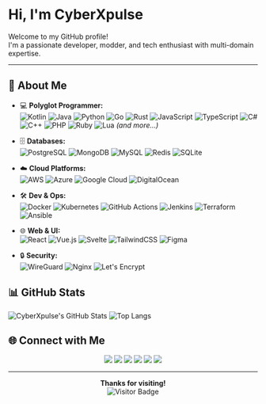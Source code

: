 #  Hi, I'm CyberXpulse

Welcome to my GitHub profile!  
I'm a passionate developer, modder, and tech enthusiast with multi-domain expertise.

---

## 🦾 About Me

- 💻 **Polyglot Programmer:**  
  ![Kotlin](https://img.shields.io/badge/Kotlin-0095D5?logo=kotlin&logoColor=white)
  ![Java](https://img.shields.io/badge/Java-007396?logo=java&logoColor=white)
  ![Python](https://img.shields.io/badge/Python-3776AB?logo=python&logoColor=white)
  ![Go](https://img.shields.io/badge/Go-00ADD8?logo=go&logoColor=white)
  ![Rust](https://img.shields.io/badge/Rust-000000?logo=rust&logoColor=white)
  ![JavaScript](https://img.shields.io/badge/JavaScript-F7DF1E?logo=javascript&logoColor=black)
  ![TypeScript](https://img.shields.io/badge/TypeScript-3178C6?logo=typescript&logoColor=white)
  ![C#](https://img.shields.io/badge/C%23-239120?logo=c-sharp&logoColor=white)
  ![C++](https://img.shields.io/badge/C++-00599C?logo=cplusplus&logoColor=white)
  ![PHP](https://img.shields.io/badge/PHP-777BB4?logo=php&logoColor=white)
  ![Ruby](https://img.shields.io/badge/Ruby-CC342D?logo=ruby&logoColor=white)
  ![Lua](https://img.shields.io/badge/Lua-2C2D72?logo=lua&logoColor=white)
  *(and more...)*

- 🗄️ **Databases:**  
  ![PostgreSQL](https://img.shields.io/badge/PostgreSQL-4169E1?logo=postgresql&logoColor=white)
  ![MongoDB](https://img.shields.io/badge/MongoDB-47A248?logo=mongodb&logoColor=white)
  ![MySQL](https://img.shields.io/badge/MySQL-4479A1?logo=mysql&logoColor=white)
  ![Redis](https://img.shields.io/badge/Redis-DC382D?logo=redis&logoColor=white)
  ![SQLite](https://img.shields.io/badge/SQLite-003B57?logo=sqlite&logoColor=white)

- ☁️ **Cloud Platforms:**  
  ![AWS](https://img.shields.io/badge/AWS-232F3E?logo=amazon-aws&logoColor=white)
  ![Azure](https://img.shields.io/badge/Azure-0078D4?logo=microsoft-azure&logoColor=white)
  ![Google Cloud](https://img.shields.io/badge/Google%20Cloud-4285F4?logo=google-cloud&logoColor=white)
  ![DigitalOcean](https://img.shields.io/badge/DigitalOcean-0080FF?logo=digitalocean&logoColor=white)

- 🛠️ **Dev & Ops:**  
  ![Docker](https://img.shields.io/badge/Docker-2496ED?logo=docker&logoColor=white)
  ![Kubernetes](https://img.shields.io/badge/Kubernetes-326CE5?logo=kubernetes&logoColor=white)
  ![GitHub Actions](https://img.shields.io/badge/GitHub%20Actions-2088FF?logo=github-actions&logoColor=white)
  ![Jenkins](https://img.shields.io/badge/Jenkins-D24939?logo=jenkins&logoColor=white)
  ![Terraform](https://img.shields.io/badge/Terraform-623CE4?logo=terraform&logoColor=white)
  ![Ansible](https://img.shields.io/badge/Ansible-EE0000?logo=ansible&logoColor=white)

- 🌐 **Web & UI:**  
  ![React](https://img.shields.io/badge/React-20232A?logo=react&logoColor=61DAFB)
  ![Vue.js](https://img.shields.io/badge/Vue.js-35495E?logo=vue.js&logoColor=4FC08D)
  ![Svelte](https://img.shields.io/badge/Svelte-FF3E00?logo=svelte&logoColor=white)
  ![TailwindCSS](https://img.shields.io/badge/TailwindCSS-06B6D4?logo=tailwindcss&logoColor=white)
  ![Figma](https://img.shields.io/badge/Figma-F24E1E?logo=figma&logoColor=white)

- 🔒 **Security:**  
  ![WireGuard](https://img.shields.io/badge/WireGuard-88171A?logo=wireguard&logoColor=white)
  ![Nginx](https://img.shields.io/badge/Nginx-009639?logo=nginx&logoColor=white)
  ![Let's Encrypt](https://img.shields.io/badge/Let's%20Encrypt-003A70?logo=letsencrypt&logoColor=white)

## 📊 GitHub Stats

![CyberXpulse's GitHub Stats](https://github-readme-stats.vercel.app/api?username=CyberXpulse&show_icons=true&theme=radical)
![Top Langs](https://github-readme-stats.vercel.app/api/top-langs/?username=CyberXpulse&layout=compact&theme=radical)

## 🌐 Connect with Me

<p align="center">
  <a href="https://github.com/CyberXpulse"><img src="https://img.shields.io/badge/GitHub-181717?logo=github&logoColor=white"></a>
  <a href="https://twitter.com/yourtwitter"><img src="https://img.shields.io/badge/Twitter-1DA1F2?logo=twitter&logoColor=white"></a>
  <a href="https://linkedin.com/in/yourlinkedin"><img src="https://img.shields.io/badge/LinkedIn-0A66C2?logo=linkedin&logoColor=white"></a>
  <a href="https://yourwebsite.com"><img src="https://img.shields.io/badge/Website-34a853?logo=google-chrome&logoColor=white"></a>
  <a href="https://steamcommunity.com/id/yoursteamid"><img src="https://img.shields.io/badge/Steam-171A21?logo=steam&logoColor=white"></a>
  <a href="https://matrix.to/#/@yourmatrixid:matrix.org"><img src="https://img.shields.io/badge/Matrix-1D1D1D?logo=matrix&logoColor=white"></a>
</p>

---

<p align="center">
  <b>Thanks for visiting!</b><br>
  <img src="https://komarev.com/ghpvc/?username=CyberXpulse&color=blue" alt="Visitor Badge">
</p>
